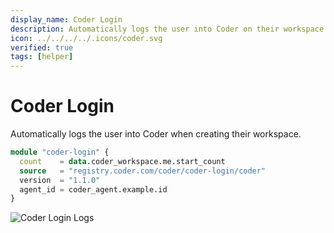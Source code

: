 ```yaml
---
display_name: Coder Login
description: Automatically logs the user into Coder on their workspace
icon: ../../../../.icons/coder.svg
verified: true
tags: [helper]
---
```


# Coder Login

Automatically logs the user into Coder when creating their workspace.

```tf
module "coder-login" {
  count    = data.coder_workspace.me.start_count
  source   = "registry.coder.com/coder/coder-login/coder"
  version  = "1.1.0"
  agent_id = coder_agent.example.id
}
```

![Coder Login Logs](../../.images/coder-login.png)
